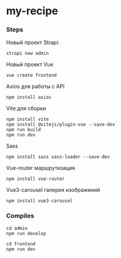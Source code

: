 # my-recipe

### Steps

Новый проект Strapi:
```
strapi new admin
```

Новый проект Vue
```
vue create frontend
```

Axios для работы с API
```
npm install axios
```

Vite для сборки
```
npm install vite
npm install @vitejs/plugin-vue --save-dev
npm run build
npm run dev
```

Sass
```
npm install sass sass-loader --save-dev
```

Vue-router маршрутизация
```
npm install vue-router
```

Vue3-carousel галерея изображений
```
npm install vue3-carousel
```

### Compiles

```
cd admin
npm run develop

cd frontend
npm run dev
```